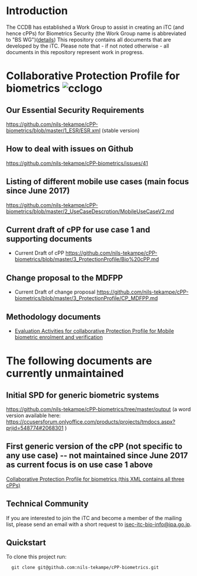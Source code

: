 # Introduction 
The CCDB has established a Work Group to assist in creating an iTC (and hence cPPs) for Biometrics Security (the Work Group name is abbreviated to "BS WG")([details](https://www.commoncriteriaportal.org/communities/Bio.cfm)) This repository contains all documents that are developed by the iTC. Please note that - if not noted otherwise - all documents in this repository represent work in progress. 

# Collaborative Protection Profile for biometrics ![cclogo](https://github.com/nils-tekampe/cPP-biometrics/blob/master/output/images/cclogo.png "cPP development")

## Our Essential Security Requirements 
https://github.com/nils-tekampe/cPP-biometrics/blob/master/1_ESR/ESR.xml (stable version)

## How to deal with issues on Github
https://github.com/nils-tekampe/cPP-biometrics/issues/41 

## Listing of different mobile use cases (main focus since June 2017)
https://github.com/nils-tekampe/cPP-biometrics/blob/master/2_UseCaseDescrption/MobileUseCaseV2.md

## Current draft of cPP for use case 1 and supporting documents
- Current Draft of cPP https://github.com/nils-tekampe/cPP-biometrics/blob/master/3_ProtectionProfile/Bio%20cPP.md 

## Change proposal to the MDFPP
- Current Draft of change proposal https://github.com/nils-tekampe/cPP-biometrics/blob/master/3_ProtectionProfile/CP_MDFPP.md 

## Methodology documents
- [Evaluation Activities for collaborative Protection Profile for Mobile biometric enrolment and verification](https://github.com/nils-tekampe/cPP-biometrics/blob/master/4_Methodology/BS%20SD.md)

# The following documents are currently unmaintained

## Initial SPD for generic biometric systems
https://github.com/nils-tekampe/cPP-biometrics/tree/master/output (a word version available here: https://ccusersforum.onlyoffice.com/products/projects/tmdocs.aspx?prjid=548774#2068301 )

## First generic version of the cPP (not specific to any use case) -- not maintained since June 2017 as current focus is on use case 1 above
[Collaborative Protection Profile for biometrics (this XML contains all three cPPs) ](https://github.com/nils-tekampe/cPP-biometrics/blob/master/input/biometricCPP.xml)

## Technical Community
If you are interested to join the iTC and become a member of the mailing list, please send an email with a short request to isec-itc-bio-info@ipa.go.jp.


## Quickstart
To clone this project run:

````
  git clone git@github.com:nils-tekampe/cPP-biometrics.git
````

